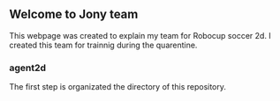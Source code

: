 ## Welcome to Jony team

This webpage was created to explain my team for Robocup soccer 2d. I created this team for trainnig during the quarentine.

### agent2d

The first step is organizated the directory of this repository.



<!-- ```markdown
Syntax highlighted code block

# Header 1
## Header 2
### Header 3

- Bulleted
- List

1. Numbered
2. List

**Bold** and _Italic_ and `Code` text

[Link](url) and ![Image](src)
``` -->

<!-- For more details see [GitHub Flavored Markdown](https://guides.github.com/features/mastering-markdown/). -->


